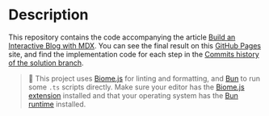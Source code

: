 # Description

This repository contains the code accompanying the article [Build an Interactive Blog with MDX](https://www.jynxio.com/post/build-an-interactive-blog-with-mdx). You can see the final result on this [GitHub Pages](https://jynxio.github.io/build-an-interactive-blog-with-mdx/) site, and find the implementation code for each step in the [Commits history of the solution branch](https://github.com/jynxio/build-an-interactive-blog-with-mdx/commits/solution/).

> 👀 This project uses [Biome.js](https://github.com/biomejs/biome) for linting and formatting, and [Bun](https://github.com/oven-sh/bun) to run some `.ts` scripts directly. Make sure your editor has the [Biome.js extension](https://marketplace.visualstudio.com/items?itemName=biomejs.biome) installed and that your operating system has the [Bun runtime](https://bun.sh/) installed.
